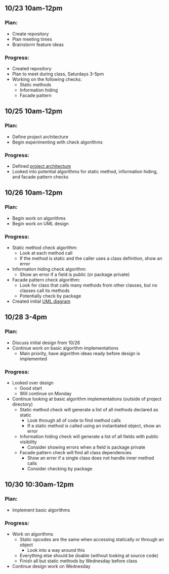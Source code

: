 ## 10/23 10am-12pm
### Plan:
- Create repository
- Plan meeting times
- Brainstorm feature ideas

### Progress:
- Created repository
- Plan to meet during class, Saturdays 3-5pm
- Working on the following checks:
  - Static methods
  - Information hiding
  - Facade pattern

## 10/25 10am-12pm
### Plan:
- Define project architecture
- Begin experimenting with check algorithms

### Progress:
- Defined [project architecture](https://github.com/rhit-csse374/project-202410-team10-202410/wiki/Architecture)
- Looked into potential algorithms for static method, information hiding, and facade pattern checks

## 10/26 10am-12pm
### Plan:
- Begin work on algorithms
- Begin work on UML design

### Progress:
- Static method check algorithm:
  - Look at each method call
  - If the method is static and the caller uses a class definition, show an error
- Information hiding check algorithm:
  - Show an error if a field is public (or package private)
- Facade pattern check algorithm:
  - Look for class that calls many methods from other classes, but no classes call its methods
  - Potentially check by package
- Created initial [UML diagram](../design.puml)

## 10/28 3-4pm
### Plan:
- Discuss initial design from 10/26
- Continue work on basic algorithm implementations
  - Main priority, have algorithm ideas ready before design is implemented

### Progress:
- Looked over design
  - Good start
  - Will continue on Monday
- Continue looking at basic algorithm implementations (outside of project directory)
  - Static method check will generate a list of all methods declared as static
    - Look through all of code to find method calls
    - If a static method is called using an instantiated object, show an error
  - Information hiding check will generate a list of all fields with public visibility
    - Consider showing errors when a field is package private
  - Facade pattern check will find all class dependencies
    - Show an error if a single class does not handle inner method calls
    - Consider checking by package

## 10/30 10:30am-12pm
### Plan:
- Implement basic algorithms

### Progress:
- Work on algorithms
  - Static opcodes are the same when accessing statically or through an object
    - Look into a way around this
  - Everything else should be doable (without looking at source code)
  - Finish all but static methods by Wednesday before class
- Continue design work on Wednesday
